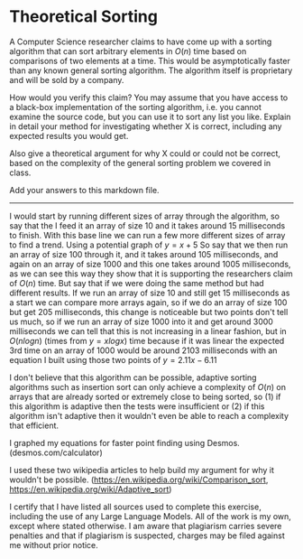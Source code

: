 # Theoretical Sorting

A Computer Science researcher claims to have come up with a sorting algorithm
that can sort arbitrary elements in $O(n)$ time based on comparisons of two
elements at a time. This would be asymptotically faster than any known general
sorting algorithm. The algorithm itself is proprietary and will be sold by a
company.

How would you verify this claim? You may assume that you have access to a
black-box implementation of the sorting algorithm, i.e. you cannot examine the
source code, but you can use it to sort any list you like. Explain in detail
your method for investigating whether X is correct, including any expected
results you would get.

Also give a theoretical argument for why X could or could not be correct, based
on the complexity of the general sorting problem we covered in class.

Add your answers to this markdown file.

------------------------------------------------------------------------------

I would start by running different sizes of array through the algorithm, so say that the I feed it an array of size 10 and it takes around 15 milliseconds to finish.  With this base line we can run a few more different sizes of array to find a trend.  Using a potential graph of $y=x+5$ So say that we then run an array of size 100 through it, and it takes around 105 milliseconds, and again on an array of size 1000 and this one takes around 1005 milliseconds, as we can see this way they show that it is supporting the researchers claim of $O(n)$ time.  But say that if we were doing the same method but had different results.  If we run an array of size 10 and still get 15 milliseconds as a start we can compare more arrays again, so if we do an array of size 100 but get 205 milliseconds, this change is noticeable but two points don't tell us much, so if we run an array of size 1000 into it and get around 3000 milliseconds we can tell that this is not increasing in a linear fashion, but in $O(nlogn)$ (times from $y=xlogx$) time because if it was linear the expected 3rd time on an array of 1000 would be around 2103 milliseconds with an equation I built using those two points of $y=2.11x-6.11$

 I don't believe that this algorithm can be possible, adaptive sorting algorithms such as insertion sort can only achieve a complexity of $O(n)$ on arrays that are already sorted or extremely close to being sorted, so (1) if this algorithm is adaptive then the tests were insufficient or (2) if this algorithm isn't adaptive then it wouldn't even be able to reach a complexity that efficient.

I graphed my equations for faster point finding using Desmos. (desmos.com/calculator)

I used these two wikipedia articles to help build my argument for why it wouldn't be possible.  (https://en.wikipedia.org/wiki/Comparison_sort, https://en.wikipedia.org/wiki/Adaptive_sort)

I certify that I have listed all sources used to complete this exercise, including the use of any Large Language Models. All of the work is my own, except where stated otherwise. I am aware that plagiarism carries severe penalties and that if plagiarism is suspected, charges may be filed against me without prior notice.
